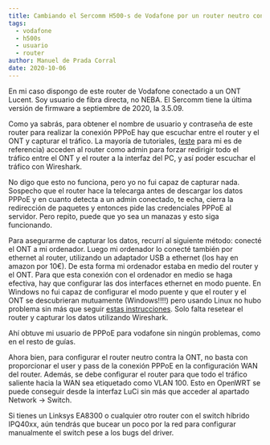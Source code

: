 ```yaml
---
title: Cambiando el Sercomm H500-s de Vodafone por un router neutro con OpenWrt
tags:
  - vodafone
  - h500s
  - usuario
  - router
author: Manuel de Prada Corral
date: 2020-10-06
---
```


En mi caso dispongo de este router de Vodafone conectado a un ONT Lucent. Soy usuario de fibra directa, no NEBA. El Sercomm tiene la última versión de firmware a septiembre de 2020, la 3.5.09.

Como ya sabrás, para obtener el nombre de usuario y contraseña de este router para realizar la conexión PPPoE hay que escuchar entre el router y el ONT y capturar el tráfico. La mayoría de tutoriales, ([este](https://bandaancha.eu/articulos/conseguir-admin-router-sercomm-h500-s-9602/2) para mi es de referencia)  acceden al router como admin para forzar redirigir todo el tráfico entre el ONT y el router a la interfaz del PC, y así poder escuchar el tráfico con Wireshark. 

No digo que esto no funciona, pero yo no fui capaz de capturar nada. Sospecho que el router hace la telecarga antes de descargar los datos PPPoE y en cuanto detecta a un admin conectado, te echa, cierra la redirección de paquetes y entonces pide las credenciales PPPoE al servidor. Pero repito, puede que yo sea un manazas y esto siga funcionando.



Para asegurarme de capturar los datos, recurrí al siguiente método: conecté el ONT a mi ordenador. Luego mi ordenador lo conecté también por ethernet al router, utilizando un adaptador USB a ethernet (los hay en amazon por 10€). De esta forma mi ordenador estaba en medio del router y el ONT. Para que esta conexión con el ordenador en medio se haga efectiva, hay que configurar las dos interfaces ethernet en modo puente. En Windows no fui capaz de configurar el modo puente y que el router y el ONT se descubrieran mutuamente (Windows!!!!) pero usando Linux no hubo problema sin más que seguir [estas instrucciones](https://unix.stackexchange.com/questions/255484/how-can-i-bridge-two-interfaces-with-ip-iproute2). Solo falta resetear el router y capturar los datos utilizando Wireshark.

Ahí obtuve mi usuario de PPPoE para vodafone sin ningún problemas, como en el resto de guías.

Ahora bien, para configurar el router neutro contra la ONT, no basta con proporcionar el user y pass de la conexión PPPoE en la configuración WAN del router. Además, se debe configurar el router para que todo el tráfico saliente hacia la WAN sea etiquetado como VLAN 100. Esto en OpenWRT se puede conseguir desde la interfaz LuCi sin más que acceder al apartado Network -> Switch. 

Si tienes un Linksys EA8300 o cualquier otro router con el switch híbrido IPQ40xx, aún tendrás que bucear un poco por la red para configurar manualmente el switch pese a los bugs del driver.

